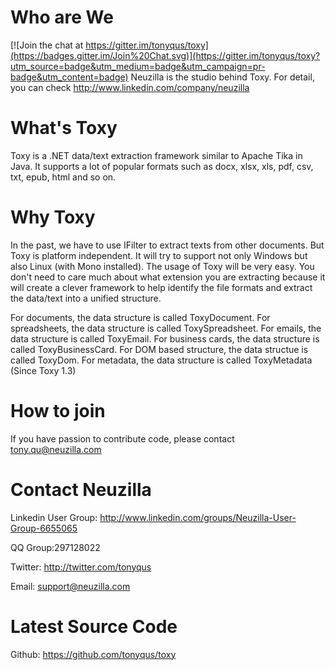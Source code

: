 Who are We
==========

[![Join the chat at https://gitter.im/tonyqus/toxy](https://badges.gitter.im/Join%20Chat.svg)](https://gitter.im/tonyqus/toxy?utm_source=badge&utm_medium=badge&utm_campaign=pr-badge&utm_content=badge)
Neuzilla is the studio behind Toxy. For detail, you can check http://www.linkedin.com/company/neuzilla 

What's Toxy
============
Toxy is a .NET data/text extraction framework similar to Apache Tika in Java. It supports a lot of popular formats such as docx, xlsx, xls, pdf, csv, txt, epub, html and so on.

Why Toxy
============
In the past, we have to use IFilter to extract texts from other documents. But Toxy is platform independent. It will try to support not only Windows but also Linux (with Mono installed). The usage of Toxy will be very easy. You don't need to care much about what extension you are extracting because it will create a clever framework to help identify the file formats and extract the data/text into a unified structure. 

For documents, the data structure is called ToxyDocument.
For spreadsheets, the data structure is called ToxySpreadsheet.
For emails, the data structure is called ToxyEmail.
For business cards, the data structure is called ToxyBusinessCard.
For DOM based structure, the data structue is called ToxyDom.
For metadata, the data structure is called ToxyMetadata (Since Toxy 1.3)

How to join
============
If you have passion to contribute code, please contact tony.qu@neuzilla.com

Contact Neuzilla
============
Linkedin User Group: http://www.linkedin.com/groups/Neuzilla-User-Group-6655065 

QQ Group:297128022

Twitter: http://twitter.com/tonyqus

Email: support@neuzilla.com

Latest Source Code
====================
Github: https://github.com/tonyqus/toxy
